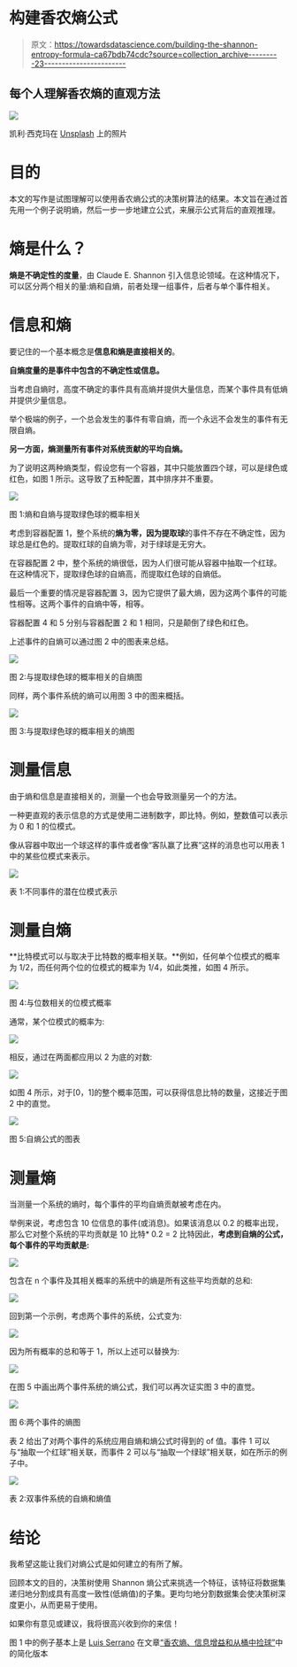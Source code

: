 # 构建香农熵公式

> 原文：<https://towardsdatascience.com/building-the-shannon-entropy-formula-ca67bdb74cdc?source=collection_archive---------23----------------------->

## 每个人理解香农熵的直观方法

![](img/5fdca300f9fbb2471a8acb9029ff0a54.png)

凯利·西克玛在 [Unsplash](https://unsplash.com?utm_source=medium&utm_medium=referral) 上的照片

# 目的

本文的写作是试图理解可以使用香农熵公式的决策树算法的结果。本文旨在通过首先用一个例子说明熵，然后一步一步地建立公式，来展示公式背后的直观推理。

# 熵是什么？

**熵是不确定性的度量**，由 Claude E. Shannon 引入信息论领域。在这种情况下，可以区分两个相关的量:熵和自熵，前者处理一组事件，后者与单个事件相关。

# **信息和熵**

要记住的一个基本概念是**信息和熵是直接相关的**。

**自熵度量的是事件中包含的不确定性或信息。**

当考虑自熵时，高度不确定的事件具有高熵并提供大量信息，而某个事件具有低熵并提供少量信息。

举个极端的例子，一个总会发生的事件有零自熵，而一个永远不会发生的事件有无限自熵。

**另一方面，熵测量所有事件对系统贡献的平均自熵。**

为了说明这两种熵类型，假设您有一个容器，其中只能放置四个球，可以是绿色或红色，如图 1 所示。这导致了五种配置，其中排序并不重要。

![](img/ad05f93192d83fcceb94df411408036d.png)

图 1:熵和自熵与提取绿色球的概率相关

考虑到容器配置 1，整个系统的**熵为零，因为提取球**的事件不存在不确定性，因为球总是红色的。提取红球的自熵为零，对于绿球是无穷大。

在容器配置 2 中，整个系统的熵很低，因为人们很可能从容器中抽取一个红球。在这种情况下，提取绿色球的自熵高，而提取红色球的自熵低。

最后一个重要的情况是容器配置 3，因为它提供了最大熵，因为这两个事件的可能性相等。这两个事件的自熵中等，相等。

容器配置 4 和 5 分别与容器配置 2 和 1 相同，只是颠倒了绿色和红色。

上述事件的自熵可以通过图 2 中的图表来总结。

![](img/baa10bc593536e3a5e0c38df465a96f2.png)

图 2:与提取绿色球的概率相关的自熵图

同样，两个事件系统的熵可以用图 3 中的图来概括。

![](img/f4881c667c78d49b35909a8f3e5b6c5d.png)

图 3:与提取绿色球的概率相关的熵图

# 测量信息

由于熵和信息是直接相关的，测量一个也会导致测量另一个的方法。

一种更直观的表示信息的方式是使用二进制数字，即比特。例如，整数值可以表示为 0 和 1 的位模式。

像从容器中取出一个球这样的事件或者像“客队赢了比赛”这样的消息也可以用表 1 中的某些位模式来表示。

![](img/31493c053b450c4b8facf67ec9193532.png)

表 1:不同事件的潜在位模式表示

# 测量自熵

**比特模式可以与取决于比特数的概率相关联。**例如，任何单个位模式的概率为 1/2，而任何两个位的位模式的概率为 1/4，如此类推，如图 4 所示。

![](img/a1f7b2b63107bcc4d18252ddc4c22822.png)

图 4:与位数相关的位模式概率

通常，某个位模式的概率为:

![](img/0e073ce808c1a3d9b9ab2bcf44d52286.png)

相反，通过在两面都应用以 2 为底的对数:

![](img/ebd300498399d11958bda5416e380624.png)

如图 4 所示，对于[0，1]的整个概率范围，可以获得信息比特的数量，这接近于图 2 中的直觉。

![](img/7ebe942970fd676226ee21fac9966a4b.png)

图 5:自熵公式的图表

# 测量熵

当测量一个系统的熵时，每个事件的平均自熵贡献被考虑在内。

举例来说，考虑包含 10 位信息的事件(或消息)。如果该消息以 0.2 的概率出现，那么它对整个系统的平均贡献是 10 比特* 0.2 = 2 比特因此，**考虑到自熵的公式，每个事件的平均贡献是:**

![](img/76975d1b12c5de633e77bad11a640040.png)

包含在 n 个事件及其相关概率的系统中的熵是所有这些平均贡献的总和:

![](img/b49ff6dcc32bfe464791e1e27967a9b9.png)

回到第一个示例，考虑两个事件的系统，公式变为:

![](img/3d51892c0ab094ed81d78aeefc6bbb90.png)

因为所有概率的总和等于 1，所以上述可以替换为:

![](img/dbafd6241c76e137cddb901a1720bcde.png)

在图 5 中画出两个事件系统的熵公式，我们可以再次证实图 3 中的直觉。

![](img/69c86df0246512c6bcc328c90025c00a.png)

图 6:两个事件的熵图

表 2 给出了对两个事件的系统应用自熵和熵公式时得到的 of 值。事件 1 可以与“抽取一个红球”相关联，而事件 2 可以与“抽取一个绿球”相关联，如在所示的例子中。

![](img/a4f3bd9780db9007193aae4474e20333.png)

表 2:双事件系统的自熵和熵值

# 结论

我希望这能让我们对熵公式是如何建立的有所了解。

回顾本文的目的，决策树使用 Shannon 熵公式来挑选一个特征，该特征将数据集递归地分割成具有高度一致性(低熵值)的子集。更均匀地分割数据集会使决策树深度更小，从而更易于使用。

如果你有意见或建议，我将很高兴收到你的来信！

图 1 中的例子基本上是 [Luis Serrano](https://medium.com/u/ff11baf3f5fe?source=post_page-----ca67bdb74cdc--------------------------------) 在文章[“香农熵、信息增益和从桶中捡球”](https://medium.com/udacity/shannon-entropy-information-gain-and-picking-balls-from-buckets-5810d35d54b4)中的简化版本